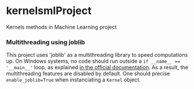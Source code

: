 # kernelsmlProject


Kernels methods in Machine Learning project


### Multithreading using joblib


This project uses 'joblib' as a multithreading library to speed computations up. On Windows systems, no code should run outside a `if __name__ == '__main__'` loop, as explained [in the official documentation](https://pythonhosted.org/joblib/parallel.html). As a result, the multithreading features are disabled by default. One should precise `enable_joblib=True` when instanciating a `Kernel` object.